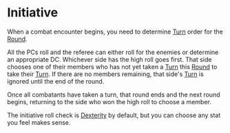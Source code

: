 # Initiative

When a combat encounter begins, you need to determine [Turn](Turn.md) order for the [Round](Round.md).

All the PCs roll and the referee can either roll for the enemies or determine an appropriate DC. Whichever side has the high roll goes first. That side chooses one of their members who has not yet taken a [Turn](Turn.md) this [Round](Round.md) to take their [Turn](Turn.md). If there are no members remaining, that side's [Turn](Turn.md) is ignored until the end of the round. 

Once all combatants have taken a turn, that round ends and the next round begins, returning to the side who won the high roll to choose a member.

The initiative roll check is [Dexterity](Dexterity.md) by default, but you can choose any stat you feel makes sense.
